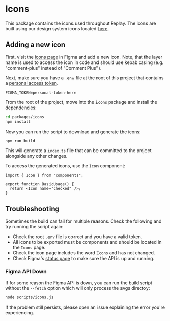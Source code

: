 # Icons

This package contains the icons used throughout Replay. The icons are built using our design system icons located [here](https://www.figma.com/file/ASas6u2DMihEEzw8jPT1XC/Replay-Component-Library?node-id=134%3A2898).

## Adding a new icon

First, visit the [icons page](https://www.figma.com/file/ASas6u2DMihEEzw8jPT1XC/Replay-Component-Library?node-id=134%3A2898) in Figma and add a new icon. Note, that the layer name is used to access the icon in code and should use kebab casing (e.g. "comment-plus" instead of "Comment Plus").

Next, make sure you have a `.env` file at the root of this project that contains a <a href="https://www.figma.com/developers/docs#auth-dev-token">personal access token</a>.

```env
FIGMA_TOKEN=personal-token-here
```

From the root of the project, move into the `icons` package and install the dependencies:

```bash
cd packages/icons
npm install
```

Now you can run the script to download and generate the icons:

```bash
npm run build
```

This will generate a `index.ts` file that can be committed to the project alongside any other changes.

To access the generated icons, use the `Icon` component:

```tsx
import { Icon } from "components";

export function BasicUsage() {
  return <Icon name="checked" />;
}
```

## Troubleshooting

Sometimes the build can fail for multiple reasons. Check the following and try running the script again:

- Check the root `.env` file is correct and you have a valid token.
- All icons to be exported must be components and should be located in the `Icons` page.
- Check the icon page includes the word `Icons` and has not changed.
- Check Figma's [status page](http://status.figma.com/) to make sure the API is up and running.

### Figma API Down

If for some reason the Figma API is down, you can run the build script without the `--fetch` option which will only process the svgs directoy:

```bash
node scripts/icons.js
```

If the problem still persists, please open an issue explaining the error you're experiencing.
